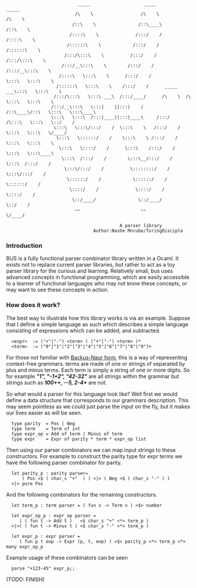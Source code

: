 
                               _____                    _____                    _____
                              /\    \                  /\    \                  /\    \
                             /::\    \                /::\____\                /::\    \
                            /::::\    \              /:::/    /               /::::\    \
                           /::::::\    \            /:::/    /               /::::::\    \
                          /:::/\:::\    \          /:::/    /               /:::/\:::\    \
                         /:::/__\:::\    \        /:::/    /               /:::/__\:::\    \
                        /::::\   \:::\    \      /:::/    /                \:::\   \:::\    \
                       /::::::\   \:::\    \    /:::/    /      _____    ___\:::\   \:::\    \
                      /:::/\:::\   \:::\ ___\  /:::/____/      /\    \  /\   \:::\   \:::\    \
                     /:::/__\:::\   \:::|    ||:::|    /      /::\____\/::\   \:::\   \:::\____\
                     \:::\   \:::\  /:::|____||:::|____\     /:::/    /\:::\   \:::\   \::/    /
                      \:::\   \:::\/:::/    /  \:::\    \   /:::/    /  \:::\   \:::\   \/____/
                       \:::\   \::::::/    /    \:::\    \ /:::/    /    \:::\   \:::\    \
                        \:::\   \::::/    /      \:::\    /:::/    /      \:::\   \:::\____\
                         \:::\  /:::/    /        \:::\__/:::/    /        \:::\  /:::/    /
                          \:::\/:::/    /          \::::::::/    /          \:::\/:::/    /
                           \::::::/    /            \::::::/    /            \::::::/    /
                            \::::/    /              \::::/    /              \::::/    /
                             \::/____/                \::/____/                \::/    /
                              ~~                       ~~                       \/____/

                                               A parser library
                                     Author:Nashe Mncube/TuringDisciple

### Introduction
BUS is a fully functional parser combinator library written in a Ocaml. It exists not to replace current parser libraries, but rather to act as a toy parser library for the curious and learning. Relatively small, bus uses advanced concepts in functional programming, which are easily accessible to a learner of functional languages who may not know these concepts, or may want to see these concepts in action.

### How does it work?
The best way to illustrate how this library works is via an example. Suppose that I define a simple language as such which describes a simple language consisting of expressions which can be added, and subtracted.

      <expr>  := ("+"|"-") <term> ( ("+"|"-") <term> )*
      <term>  := ("0"|"1"|"2"|"3"|"4"|"5"|"6"|"7"|"8"|"9")+

For those not familiar with [Backus-Naur form](https://en.wikipedia.org/wiki/Backus%E2%80%93Naur_form), this is a way of representing context-free grammars. ***<expr>*** terms are made of one ***<term>*** or strings of ***<term>*** separated by plus and minus terms. Each ***<num>*** term is simply a string of one or more digits.
So for example ***"1", "-1+2", "42-32"*** are all strings within the grammar but strings such as ***100++, --5, 2-4+*** are not.

So what would a parser for this language look like? Well first we would define a data structure that corresponds to our grammars description. This may seem pointless as we could just parse the input on the fly, but it makes our lives easier as will be seen.

      type parity  = Pos | Neg
      type term    = Term of int
      type expr_op = Add of term | Minus of term
      type expr    = Expr of parity * term * expr_op list

Then using our parser combinators we can map input strings to these constructors. For
example to construct the parity type for expr terms we have the following parser combinator for parity.

      let parity_p : parity parser=
          ( Pos <$ ( char_s "+"  ) ) <|> ( Neg <$ ( char_s "-" ) )
      <|> pure Pos

And the following combinators for the remaining constructors.

      let term_p : term parser = ( fun x -> Term x ) <$> number

      let expr_op_p : expr_op parser =
         ( ( fun t -> Add t )   <$ char_s "+" <*> term_p )
      <|>( ( fun t -> Minus t ) <$ char_s "-" <*> term_p )

      let expr_p : expr parser =
         ( fun p t eop -> Expr (p, t, eop) ) <$> parity_p <*> term_p <*> many expr_op_p

Example usage of these combinators can be seen

      parse "+123-45" expr_p;;
      
(TODO: FINISH)
